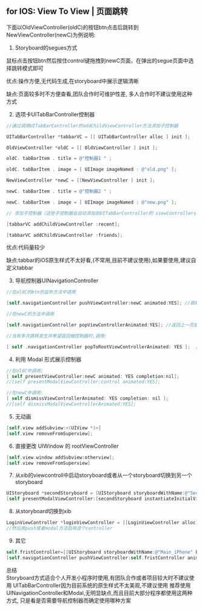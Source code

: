 ## for IOS: View To View | 页面跳转

下面以OldViewController(oldC)的按钮btn点击后跳转到NewViewController(newC)为例说明:

1. Storyboard的segues方式

鼠标点击按钮btn然后按住control键拖拽到newC页面，在弹出的segue页面中选择跳转模式即可

优点:操作方便,无代码生成,在storyboard中展示逻辑清晰

缺点:页面较多时不方便查看,团队合作时可维护性差, 多人合作时不建议使用这种方式

2. 选项卡UITabBarController控制器
```objectivec
//通过调用UITabBarController的addChildViewController方法添加子控制器

UITabBarController *tabbarVC = [[ UITabBarController alloc ] init ];  

OldViewController *oldC = [[ OldViewController ] init ];

oldC. tabBarItem . title = @"控制器1 " ;

oldC. tabBarItem . image = [ UIImage imageNamed : @"old.png" ];

NewViewController *newC = [[NewViewController ] init ];

newC. tabBarItem . title = @"控制器2 " ;

newC. tabBarItem . image = [ UIImage imageNamed : @"new.png" ];

// 添加子控制器（这些子控制器会自动添加到UITabBarController的 viewControllers 数组中）

[tabbarVC addChildViewController :recent];

[tabbarVC addChildViewController :friends];
```

优点:代码量较少

缺点:tabbar的iOS原生样式不太好看,(不常用,目前不建议使用),如果要使用,建议自定义tabbar

3. 导航控制器UINavigationController
```objectivec
//在oldC的btn的监听方法中调用

[self.navigationController pushViewController:newC animated:YES]; //跳转到下一页面

//在newC的方法中调用

[self.navigationController popViewControllerAnimated:YES]; //返回上一页面 

//当有多次跳转发生并希望返回根控制器时,调用:

[ self .navigationController popToRootViewControllerAnimated: YES ];  //返回根控制器,即最开始的页面
```

4. 利用 Modal 形式展示控制器
```objectivec
//在oldC中调用:
[ self presentViewController:newC animated: YES completion:nil];
//[self presentModalViewController:control animated:YES];

//在newC中调用:
[ self dismissViewControllerAnimated: YES completion: nil ];
//[self dismissModalViewControllerAnimated:YES];
```

5. 无动画
```objectivec
[self.view addSubview:<(UIView *)>]
[self.view removeFromSuperview]; 
```

6. 直接更改 UIWindow 的 rootViewController
```objectivec
[self.view.window addSubview:otherview];
[self.view removeFromSuperview]
```

7. 从xib的viewcontroll中启动storyboard或者从一个storyboard切换到另一个storyboard
```objectivec
UIStoryboard *secondStoryboard = [UIStoryboard storyboardWithName:@"SecondStoryboard" bundle:nil];    
[self presentModalViewController:[secondStoryboard instantiateInitialViewController] animated:YES];
```

8. 从storyboard切换到xib
```objectivec
LoginViewController *loginViewController = [[LoginViewController alloc] initWithNibName:@"LoginViewController" bundle:nil];
//然后用push或者modal方法启用这个controller
```

9. 其它
```objectivec
self.fristController=[[UIStoryboard storyboardWithName:@"Main_iPhone" bundle:nil] instantiateViewControllerWithIdentifier:@"FristController"];  
[self.navigationController pushViewController:self.fristController animated:YES];
```

总结  
Storyboard方式适合个人开发小程序时使用,有团队合作或者项目较大时不建议使用
UITabBarController因为目前系统的原生样式不太美观,不建议使用
推荐使用UINavigationController和Modal,无明显缺点,而且目前大部分程序都使用这两种方式,
只是看是否需要导航控制器而确定使用哪种方案
